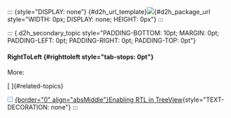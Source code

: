 ::: {style="DISPLAY: none"}
[](ms-xhelp:///?Id=d2h_url_template){#d2h_url_template}![](!package_url!){#d2h_package_url style="WIDTH: 0px; DISPLAY: none; HEIGHT: 0px"}
:::

::: {.d2h_secondary_topic style="PADDING-BOTTOM: 10pt; MARGIN: 0pt; PADDING-LEFT: 0pt; PADDING-RIGHT: 0pt; PADDING-TOP: 0pt"}
#### RightToLeft {#righttoleft style="tab-stops: 0pt"}

More:

[ ]{#related-topics}

[![](button.gif){border="0" align="absMiddle"}Enabling RTL in TreeView](ms-xhelp:///?Id=6306e781-22aa-40d2-8c6b-848fae4bf66e){style="TEXT-DECORATION: none"}
:::
